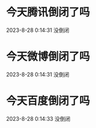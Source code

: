 # 今天腾讯倒闭了吗

2023-8-28 0:14:31 没倒闭

# 今天微博倒闭了吗

2023-8-28 0:14:31 没倒闭

# 今天百度倒闭了吗

2023-8-28 0:14:33 没倒闭

